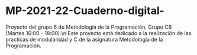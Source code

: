 # MP-2021-22-Cuaderno-digital-
Proyecto del grupo 6 de Metodología de la Programación, Grupo C8 (Martes 16:00 - 18:00).\n
Este proyecto está dedicado a la realización de las practicas de modularidad y C de la asignatura Metodología de la Programación.
